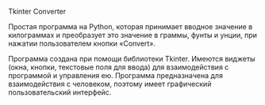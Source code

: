 Tkinter Converter

Простая программа на Python, которая принимает вводное значение в килограммах и преобразует это значение 
в граммы, фунты и унции, при нажатии пользователем кнопки «Convert».

Программа создана при помощи библиотеки Tkinter. Имеются виджеты (окна, кнопки, текстовые поля для ввода)
для взаимодействия с программой и управления ею. Программа предназначена для взаимодействия с человеком, поэтому 
имеет графический пользовательский интерфейс.
